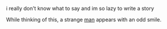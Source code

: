 i really don't know what to say and im so lazy to write a story

While thinking of this, a strange [man](..\valarmorghulis\valarmorghulis.md) appears with an odd smile.
